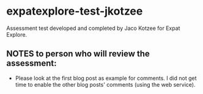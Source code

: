 # expatexplore-test-jkotzee
Assessment test developed and completed by Jaco Kotzee for Expat Explore.

<h2>NOTES to person who will review the assessment:</h2>
<ul>
  <li>Please look at the first blog post as example for comments. I did not get time to enable the other blog posts' comments (using the web service).</li>
</ul>
